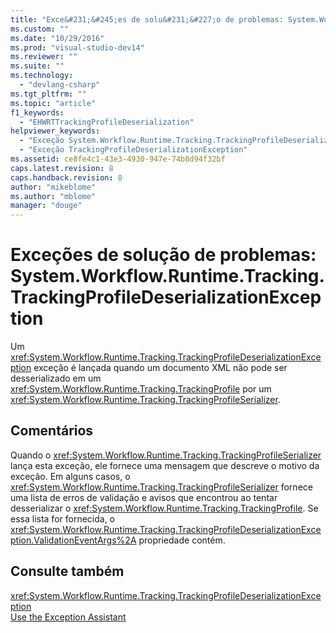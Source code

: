 ```yaml
---
title: "Exce&#231;&#245;es de solu&#231;&#227;o de problemas: System.Workflow.Runtime.Tracking.TrackingProfileDeserializationException | Microsoft Docs"
ms.custom: ""
ms.date: "10/29/2016"
ms.prod: "visual-studio-dev14"
ms.reviewer: ""
ms.suite: ""
ms.technology: 
  - "devlang-csharp"
ms.tgt_pltfrm: ""
ms.topic: "article"
f1_keywords: 
  - "EHWRTTrackingProfileDeserialization"
helpviewer_keywords: 
  - "Exceção System.Workflow.Runtime.Tracking.TrackingProfileDeserializationException"
  - "Exceção TrackingProfileDeserializationException"
ms.assetid: ce8fe4c1-43e3-4930-947e-74b8d94f32bf
caps.latest.revision: 8
caps.handback.revision: 8
author: "mikeblome"
ms.author: "mblome"
manager: "douge"
---
```

# Exce&#231;&#245;es de solu&#231;&#227;o de problemas: System.Workflow.Runtime.Tracking.TrackingProfileDeserializationException
Um <xref:System.Workflow.Runtime.Tracking.TrackingProfileDeserializationException> exceção é lançada quando um documento XML não pode ser desserializado em um <xref:System.Workflow.Runtime.Tracking.TrackingProfile> por um <xref:System.Workflow.Runtime.Tracking.TrackingProfileSerializer>.  
  
## Comentários  
 Quando o <xref:System.Workflow.Runtime.Tracking.TrackingProfileSerializer> lança esta exceção, ele fornece uma mensagem que descreve o motivo da exceção. Em alguns casos, o <xref:System.Workflow.Runtime.Tracking.TrackingProfileSerializer> fornece uma lista de erros de validação e avisos que encontrou ao tentar desserializar o <xref:System.Workflow.Runtime.Tracking.TrackingProfile>. Se essa lista for fornecida, o <xref:System.Workflow.Runtime.Tracking.TrackingProfileDeserializationException.ValidationEventArgs%2A> propriedade contém.  
  
## Consulte também  
 <xref:System.Workflow.Runtime.Tracking.TrackingProfileDeserializationException>   
 [Use the Exception Assistant](../Topic/How%20to:%20Use%20the%20Exception%20Assistant.md)